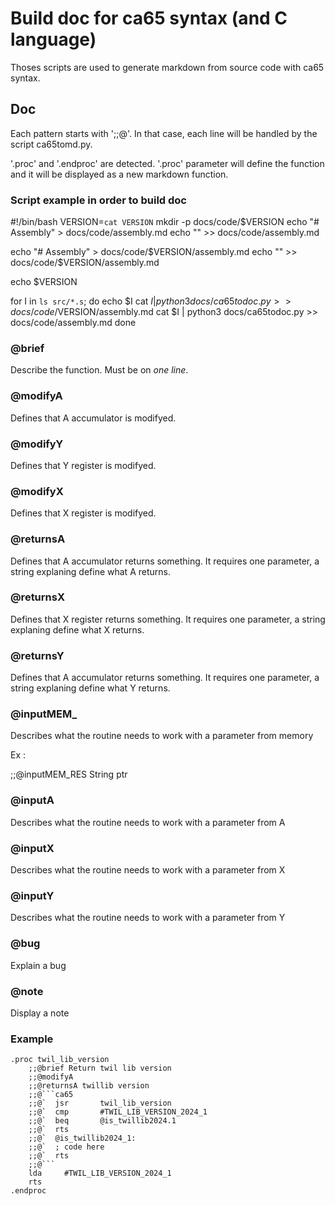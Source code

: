 # Build doc for ca65 syntax (and C language)

Thoses scripts are used to generate markdown from source code with ca65 syntax.

## Doc

Each pattern starts with ';;@'. In that case, each line will be handled by the script ca65tomd.py.

'.proc' and '.endproc' are detected. '.proc' parameter will define the function and it will be displayed as a new markdown function.

### Script example in order to build doc

#!/bin/bash
VERSION=`cat VERSION`
mkdir -p docs/code/$VERSION
echo "# Assembly" > docs/code/assembly.md
echo "" >> docs/code/assembly.md

echo "# Assembly" > docs/code/$VERSION/assembly.md
echo "" >> docs/code/$VERSION/assembly.md

echo $VERSION

for I in `ls src/*.s`; do
echo $I
cat  $I | python3 docs/ca65todoc.py >> docs/code/$VERSION/assembly.md
cat  $I | python3 docs/ca65todoc.py >> docs/code/assembly.md
done

### @brief

Describe the function. Must be on *one line*.

### @modifyA

Defines that A accumulator is modifyed.

### @modifyY

Defines that Y register is modifyed.

### @modifyX

Defines that X register is modifyed.

### @returnsA

Defines that A accumulator returns something. It requires one parameter, a string explaning define what A returns.

### @returnsX

Defines that X register returns something. It requires one parameter, a string explaning define what X returns.

### @returnsY

Defines that A accumulator returns something. It requires one parameter, a string explaning define what Y returns.

### @inputMEM_

Describes what the routine needs to work with a parameter from memory

Ex :

;;@inputMEM_RES String ptr

### @inputA

Describes what the routine needs to work with a parameter from A

### @inputX

Describes what the routine needs to work with a parameter from X

### @inputY

Describes what the routine needs to work with a parameter from Y

### @bug

Explain a bug

### @note

Display a note

### Example

```
.proc twil_lib_version
    ;;@brief Return twil lib version
    ;;@modifyA
    ;;@returnsA twillib version
    ;;@```ca65
    ;;@`  jsr       twil_lib_version
    ;;@`  cmp       #TWIL_LIB_VERSION_2024_1
    ;;@`  beq       @is_twillib2024.1
    ;;@`  rts
    ;;@`  @is_twillib2024_1:
    ;;@`  ; code here
    ;;@`  rts
    ;;@```
    lda     #TWIL_LIB_VERSION_2024_1
    rts
.endproc
```